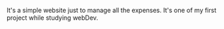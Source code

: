 It's a simple website just to manage all the expenses. It's one of my first project while studying webDev.
                       